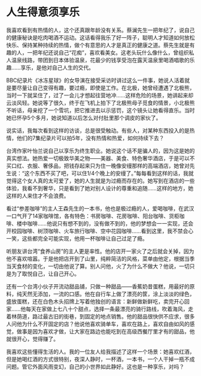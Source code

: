 # 人生得意须享乐

我喜欢看到有热情的人，这个还真跟年龄没有关系。蔡澜先生一把年纪了，说自己的健康秘诀是吃肉喝酒不运动。这话看得我乐了好一阵子，聪明人才知道如何放松快乐、保持某种持续的热情，做个有意思的人才是真正的健康之道。蔡先生就是有趣的人，一把年纪还说自己“花痴”，喜欢看美女。这老头玩什么像什么，曾组织私人温泉线路，带团到日本体验温泉，花最少的钱享受泡在露天温泉里喝酒唱歌的乐趣……享乐，是他对自己人生的交代。 

BBC纪录片《冰冻星球》的女导演在接受采访时讲过这么一件事，她说人活着就是要尽量让自己变得有趣，要过瘾，即使是工作。在北极，她曾经遭遇了北极熊，当时一下就呆住了，过了一会儿才想起往营地冲……这样危险的场景，她讲起来却云淡风轻。她说等了很久，终于在飞机上拍下了北极熊母子觅食的情景，小北极熊不听话，母亲挖了一个雪坑，把它推进去以示惩罚，这个镜头让她看得直乐。当时她已怀孕5个多月，她说知道以后怎么对付肚里那个调皮的家伙了。 

说实话，我每次看到这样的访谈，总是很受触动。有些人，对某种东西投入的是热情，他们的7集纪录片可以拍5年，没有热情和热爱，如何持续下去？ 

台湾作家叶怡兰说自己以享乐为终生职业。她说这个话不是骗人的，因为这是她的真实想法。她热爱一切极致华美之物——美器、美食、特色奢华酒店，于是可以不买口红、衣服、奢侈品，把钱存起来只为住一晚像安缦那样的高端酒店，她曾对先生说：“这个东西不买了吧，可以住1/4个晚上的安缦了。”每每看到这样的话，我就觉得这个女人真的太可爱了，她的人生就是为过瘾而存在的。她写到在酒店的一些体验，我看不到奢华，只是看到了她对别人设计的尊重和追随……这样的地方，她这样的人来住才不会浪费。 

看过“参差咖啡”的主人王森先生的一本书，他也是极过瘾的人，爱喝咖啡，在武汉一口气开了14家咖啡馆，各有特色：书房咖啡、花房咖啡、阳台咖啡、货柜咖啡、楼中咖啡……他说只有想不到的，没有做不到的，他的梦想会一一实现，还会开校园咖啡、树顶咖啡、火车旅行咖啡、空中花园咖啡……看到这里，我不禁会心一笑，这些都完全可能实现，他用一杯咖啡让自己过足了瘾。 

听朋友讲台湾“食养山房”的主人更是率性。他的店开一家火了之后就会关掉，因为他不喜欢喧嚣。于是他把店开到了山里，纯粹简洁的风格，菜单由他定，根据当季当天食材的变化，一切由他说了算。别人问他，火了为什么不做大？他说，一切只是为了取悦自己，让自己开心。 

还有一个台湾小伙子开流动甜品铺，只做一种甜品——香蕉奶昔蛋糕，用最好的原料，纯天然无添加，一流的口感。他在自行车上做了漂亮的筐，涂上淡淡的绿色，盛放蛋糕，还在白色木头招牌上写着他独创的语言：新鲜做新鲜吃，卖完开心回家……他每天在家做上七八十个甜点，选择一条最漂亮的骑行路线，吹着海风，走着林荫道，路过最古旧的街巷，到固定的地点销售。他的甜品很快供不应求，很多人问他为什么不开固定的店？他说他喜欢骑单车，喜欢在路上，喜欢自由如风的感觉，做事是因为喜欢才做，让大家在路边也能吃到在高级西餐厅里才有的甜品，他就很开心，觉得赚了。 

我喜欢这些懂得生活的人。我的一位友人给我描述了这样一个场景：她喜欢红酒，但是她喝红酒的方式很特别，夜深人静时，一杯酒，一本书，一个人干掉一瓶不成问题。管它外面风雨变幻，自己的小世界如此静好。这也是一种享乐，对吗？